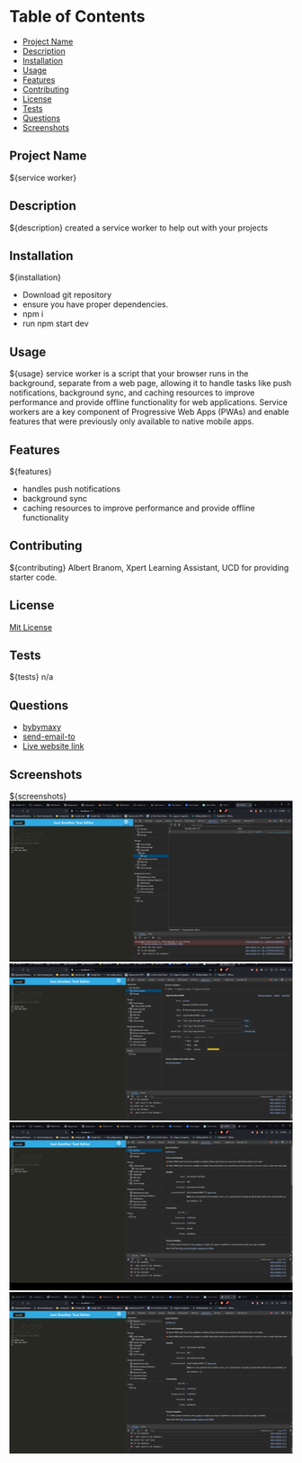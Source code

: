 # Table of Contents
- [Project Name](#project-name)
- [Description](#description)
- [Installation](#installation)
- [Usage](#usage)
- [Features](#features)
- [Contributing](#contributing)
- [License](#license)
- [Tests](#tests)
- [Questions](#questions)
- [Screenshots](#screenshots)

## Project Name
${service worker}

## Description
${description}
created a service worker to help out with your projects

## Installation
${installation}
- Download git repository
- ensure you have proper dependencies.
- npm i
- run npm start dev


## Usage
${usage}
 service worker is a script that your browser runs in the background, separate from a web page, allowing it to handle tasks like push notifications, background sync, and caching resources to improve performance and provide offline functionality for web applications. Service workers are a key component of Progressive Web Apps (PWAs) and enable features that were previously only available to native mobile apps.

## Features
${features}
- handles push notifications
- background sync
- caching resources to improve performance and provide offline functionality

## Contributing
${contributing}
Albert Branom, Xpert Learning Assistant, UCD for providing starter code.

## License
[Mit License](https://choosealicense.com/licenses/mit/#)

## Tests
${tests}
n/a

## Questions
- [bybymaxy](https://github.com/bybymaxy/service-worker)
- [send-email-to](mailto:bybymaxy@gmail.com)
- [Live website link]()

## Screenshots
${screenshots}
![screenshot1](./Assets/Screenshot%20(49).png)
![screenshot2](./Assets/Screenshot%20(50).png)
![screenshot3](./Assets/Screenshot%20(51).png)
![screenshot4](./Assets/Screenshot%20(52).png)
